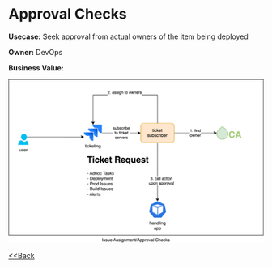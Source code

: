 
# Approval Checks

**Usecase:** Seek approval from actual owners of the item being deployed

**Owner:** DevOps

**Business Value:**

![Approval Checks](../assets/images/usecases/2.approvals.svg)

[<<Back](../usecases.md)